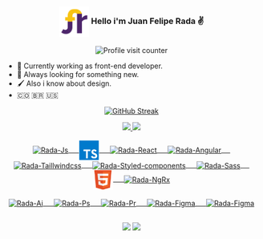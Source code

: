### <div align="center"> <img align="center" alt="Rada-Js" height="60" width="60" src="https://github.com/Radapls/radapls.github.io/blob/main/assets/img/JFR.png"/> Hello i'm Juan Felipe Rada ✌
</div>

  <div align="center">
    <img align="center" src="https://komarev.com/ghpvc/?username=Radapls&style=for-the-badge" alt="Profile visit counter"/>
  </div>


- 🔭 Currently working as front-end developer.
- 👀 Always looking for something new.
- 🖌 Also i know about design.
- 🇨🇴 🇧🇷 🇺🇸

<div align="center">
  
  [![GitHub Streak](https://github-readme-streak-stats.herokuapp.com?user=Radapls&theme=dark)](https://git.io/streak-stats)
  
  <a href="https://github.com/Radapls">
  <img  height="150em" src="https://github-readme-stats-git-masterrstaa-rickstaa.vercel.app/api?username=radapls&show_icons=true&theme=midnight-purple&include_all_commits=true&count_private=true&hide=contribs,prs,issues,stars"/>
  <img height="150em" src="https://github-readme-stats-git-masterrstaa-rickstaa.vercel.app/api/top-langs/?username=radapls&layout=compact&langs_count=7&theme=midnight-purple"/>
</div>

<div style="display: inline_block" align="center"><br>
  <img align="center" alt="Rada-Js" height="40" width="40" src="https://cdn.jsdelivr.net/gh/devicons/devicon/icons/javascript/javascript-original.svg"/>
  &emsp;
    <img align="center" alt="Rada-Ts" height="40" width="40" src="https://raw.githubusercontent.com/devicons/devicon/master/icons/typescript/typescript-plain.svg"/>
  &emsp;
  <img align="center" alt="Rada-React" height="40" width="40" src="https://cdn.jsdelivr.net/gh/devicons/devicon/icons/react/react-original.svg"/>
  &emsp;
    <img align="center" alt="Rada-Angular" height="40" width="40" src="https://cdn.jsdelivr.net/gh/devicons/devicon/icons/angularjs/angularjs-original.svg"/>
  &emsp;
   <img align="center" alt="Rada-Taillwindcss" height="40" width="40" src="https://cdn.jsdelivr.net/gh/devicons/devicon/icons/tailwindcss/tailwindcss-plain.svg"/>
  &emsp;
     <img align="center" alt="Rada-Styled-components" height="40" width="40" src="https://styled-components.com/logo.png"/>
  &emsp;
  <img  align="center" alt="Rada-Sass" height="40" width="40"src="https://cdn.jsdelivr.net/gh/devicons/devicon/icons/sass/sass-original.svg" />
  &emsp;
  <img align="center" alt="Rada-HTML" height="40" width="40" src="https://raw.githubusercontent.com/devicons/devicon/master/icons/html5/html5-original.svg"/>
  &emsp;


  <img align="center" alt="Rada-NgRx" height="40" width="40" src="https://ngrx.io/assets/images/badge.svg"/>
  </div>

  </div>

<div style="display: inline_block" align="center"><br>
   <img align="center" alt="Rada-Ai" height="40" width="40" src="https://cdn.jsdelivr.net/gh/devicons/devicon/icons/illustrator/illustrator-plain.svg" />
   &emsp;
  <img  align="center" alt="Rada-Ps" height="40" width="40" src="https://cdn.jsdelivr.net/gh/devicons/devicon/icons/photoshop/photoshop-plain.svg" />
  &emsp;
  <img align="center" alt="Rada-Pr" height="40" width="40" src="https://cdn.jsdelivr.net/gh/devicons/devicon/icons/premierepro/premierepro-original.svg" />
  &emsp;
  <img align="center" alt="Rada-Figma" height="40" width="40" src="https://cdn.jsdelivr.net/gh/devicons/devicon/icons/figma/figma-original.svg" />
    &emsp;
  <img align="center" alt="Rada-Figma" height="50" width="50" src="https://res.cloudinary.com/startup-grind/image/upload/c_fill,dpr_2.0,f_auto,g_center,h_540,q_100,w_540/v1/gcs/platform-data-developercircles/events/SparkAR_Symbol_01_FullColor_9Tydjgs.png" />
</div>
  
## 


 
<div align="center"> 
  <a href = "mailto:radapls8@gmail.com"><img src="https://img.shields.io/badge/-Gmail-%23333?style=for-the-badge&logo=gmail&logoColor=white" target="_blank"></a>
  <a href="https://www.linkedin.com/in/radapls/" target="_blank"><img src="https://img.shields.io/badge/-LinkedIn-%230077B5?style=for-the-badge&logo=linkedin&logoColor=white" target="_blank"></a>
